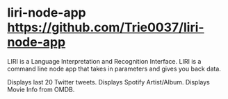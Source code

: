 # liri-node-app https://github.com/Trie0037/liri-node-app

LIRI is a Language Interpretation and Recognition Interface. LIRI is a command line node app that takes in parameters and gives you back data.

Displays last 20 Twitter tweets.
Displays Spotify Artist/Album.
Displays Movie Info from OMDB.
